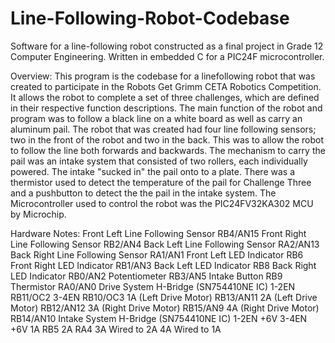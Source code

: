 Line-Following-Robot-Codebase
=============================

Software for a line-following robot constructed as a final project in Grade 12 Computer Engineering. Written in embedded C for a PIC24F microcontroller.

Overview:
This program is the codebase for a linefollowing robot that was created to
participate in the Robots Get Grimm CETA Robotics Competition. It allows the
robot to complete a set of three challenges, which are defined in their
respective function descriptions. The main function of the robot and program
was to follow a black line on a white board as well as carry an aluminum pail.
The robot that was created had four line following sensors; two in the front of
the robot and two in the back. This was to allow the robot to follow the line
both forwards and backwards. The mechanism to carry the pail was an intake
system that consisted of two rollers, each individually powered. The intake
"sucked in" the pail onto to a plate. There was a thermistor used to detect
the temperature of the pail for Challenge Three and a pushbutton to detect the
the pail in the intake system. The Microcontroller used to control the robot
was the PIC24FV32KA302 MCU by Microchip.

Hardware Notes:
Front Left Line Following Sensor RB4/AN15
Front Right Line Following Sensor RB2/AN4
Back Left Line Following Sensor RA2/AN13
Back Right Line Following Sensor RA1/AN1
Front Left LED Indicator RB6
Front Right LED Indicator RB1/AN3
Back Left LED Indicator RB8
Back Right LED Indicator RB0/AN2
Potentiometer RB3/AN5
Intake Button RB9
Thermistor RA0/AN0
Drive System H-Bridge (SN754410NE IC)
1-2EN RB11/OC2
3-4EN RB10/OC3
1A (Left Drive Motor) RB13/AN11
2A (Left Drive Motor) RB12/AN12
3A (Right Drive Motor) RB15/AN9
4A (Right Drive Motor) RB14/AN10
Intake System H-Bridge (SN754410NE IC)
1-2EN +6V
3-4EN +6V
1A RB5
2A RA4
3A Wired to 2A
4A Wired to 1A
